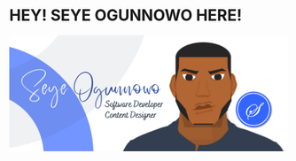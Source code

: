 # HEY! SEYE OGUNNOWO HERE!
![alt text](https://raw.githubusercontent.com/seyeogunnowo/seyeogunnowo/main/Seye%20Horizontal%20Design.png)

